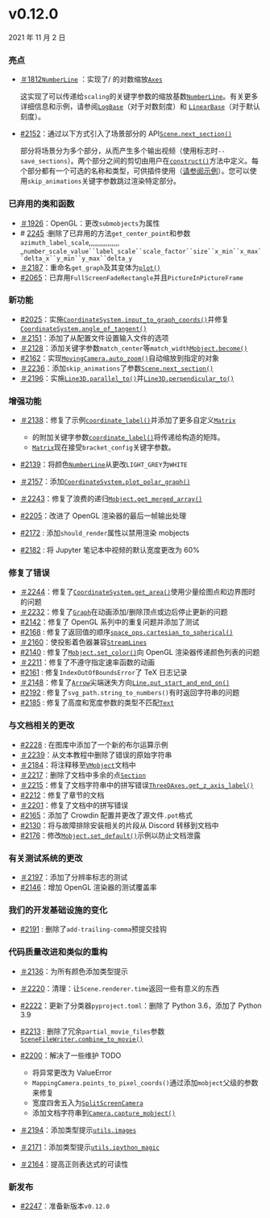 # v0.12.0

2021 年 11 月 2 日

### 亮点

- [＃1812](https://github.com/ManimCommunity/manim/pull/1812)[`NumberLine`](../reference/manim.mobject.graphing.number_line.NumberLine.html#manim.mobject.graphing.number_line.NumberLine "manim.mobject.graphing.number_line.NumberLine") ：实现了/ 的对数缩放[`Axes`](../reference/manim.mobject.graphing.coordinate_systems.Axes.html#manim.mobject.graphing.coordinate_systems.Axes "manim.mobject.graphing.coordinate_systems.Axes")

  这实现了可以传递给`scaling`的关键字参数的缩放基数[`NumberLine`](../reference/manim.mobject.graphing.number_line.NumberLine.html#manim.mobject.graphing.number_line.NumberLine "manim.mobject.graphing.number_line.NumberLine")。有关更多详细信息和示例，请参阅[`LogBase`](../reference/manim.mobject.graphing.scale.LogBase.html#manim.mobject.graphing.scale.LogBase "manim.mobject.graphing.scale.LogBase")（对于对数刻度）和 [`LinearBase`](../reference/manim.mobject.graphing.scale.LinearBase.html#manim.mobject.graphing.scale.LinearBase "manim.mobject.graphing.scale.LinearBase")（对于默认刻度）。

- [#2152](https://github.com/ManimCommunity/manim/pull/2152)：通过以下方式引入了场景部分的 API[`Scene.next_section()`](../reference/manim.scene.scene.Scene.html#manim.scene.scene.Scene.next_section "manim.scene.scene.Scene.next_section")

  部分将场景分为多个部分，从而产生多个输出视频（使用标志时`--save_sections`）。两个部分之间的剪切由用户在[`construct()`](../reference/manim.scene.scene.Scene.html#manim.scene.scene.Scene.construct "manim.scene.scene.Scene.construct")方法中定义。每个部分都有一个可选的名称和类型，可供插件使用（[请参阅示例](https://github.com/ManimEditorProject/manim_editor)）。您可以使用`skip_animations`关键字参数跳过渲染特定部分。

### 已弃用的类和函数

- [＃1926](https://github.com/ManimCommunity/manim/pull/1926)：OpenGL：更改`submobjects`为属性
- [](https://github.com/ManimCommunity/manim/pull/2245)\# [2245](https://github.com/ManimCommunity/manim/pull/2245) :删除了已弃用的方法`get_center_point`和参数`azimuth_label_scale`,,,,,,,,,,,,,,, \_` number_scale_value``label_scale``scale_factor``size``x_min``x_max``delta_x``y_min``y_max``delta_y `
- [＃2187](https://github.com/ManimCommunity/manim/pull/2187)：重命名`get_graph`及其变体为[`plot()`](../reference/manim.mobject.graphing.coordinate_systems.CoordinateSystem.html#manim.mobject.graphing.coordinate_systems.CoordinateSystem.plot "manim.mobject.graphing.coordinate_systems.CoordinateSystem.plot")
- [#2065](https://github.com/ManimCommunity/manim/pull/2065)：已弃用`FullScreenFadeRectangle`并且`PictureInPictureFrame`

### 新功能

- [#2025](https://github.com/ManimCommunity/manim/pull/2025)：实施[`CoordinateSystem.input_to_graph_coords()`](../reference/manim.mobject.graphing.coordinate_systems.CoordinateSystem.html#manim.mobject.graphing.coordinate_systems.CoordinateSystem.input_to_graph_coords "manim.mobject.graphing.coordinate_systems.CooperativeSystem.input_to_graph_coords")并修复[`CoordinateSystem.angle_of_tangent()`](../reference/manim.mobject.graphing.coordinate_systems.CoordinateSystem.html#manim.mobject.graphing.coordinate_systems.CoordinateSystem.angle_of_tangent "manim.mobject.graphing.coordinate_systems.CooperativeSystem.angle_of_tangent")
- [＃2151](https://github.com/ManimCommunity/manim/pull/2151)：添加了从配置文件设置输入文件的选项
- [＃2128](https://github.com/ManimCommunity/manim/pull/2128)：添加关键字参数`match_center`等`match_width`[`Mobject.become()`](../reference/manim.mobject.mobject.Mobject.html#manim.mobject.mobject.Mobject.become "manim.mobject.mobject.Mobject.become")
- [#2162](https://github.com/ManimCommunity/manim/pull/2162)：实现[`MovingCamera.auto_zoom()`](../reference/manim.camera.moving_camera.MovingCamera.html#manim.camera.moving_camera.MovingCamera.auto_zoom "manim.camera.movi​​ng_camera.MovingCamera.auto_zoom")自动缩放到指定的对象
- [＃2236](https://github.com/ManimCommunity/manim/pull/2236)：添加`skip_animations`了参数[`Scene.next_section()`](../reference/manim.scene.scene.Scene.html#manim.scene.scene.Scene.next_section "manim.scene.scene.Scene.next_section")
- [＃2196](https://github.com/ManimCommunity/manim/pull/2196)：实施[`Line3D.parallel_to()`](../reference/manim.mobject.three_d.three_dimensions.Line3D.html#manim.mobject.three_d.three_dimensions.Line3D.parallel_to "manim.mobject. Three_d. Three_dimensions.Line3D.parallel_to")并[`Line3D.perpendicular_to()`](../reference/manim.mobject.three_d.three_dimensions.Line3D.html#manim.mobject.three_d.three_dimensions.Line3D.perpendicular_to "manim.mobject. Three_d. Three_dimensions.Line3D.perpendular_to")

### 增强功能

- [＃2138](https://github.com/ManimCommunity/manim/pull/2138)：修复了示例[`coordinate_label()`](../reference/manim.mobject.geometry.line.Vector.html#manim.mobject.geometry.line.Vector.coordinate_label "manim.mobject.geometry.line.Vector.coordinate_label")并添加了更多自定义[`Matrix`](../reference/manim.mobject.matrix.Matrix.html#manim.mobject.matrix.Matrix "manim.mobject.matrix.Matrix")

  - 的附加关键字参数[`coordinate_label()`](../reference/manim.mobject.geometry.line.Vector.html#manim.mobject.geometry.line.Vector.coordinate_label "manim.mobject.geometry.line.Vector.coordinate_label")将传递给构造的矩阵。
  - [`Matrix`](../reference/manim.mobject.matrix.Matrix.html#manim.mobject.matrix.Matrix "manim.mobject.matrix.Matrix")现在接受`bracket_config`关键字参数。

- [#2139](https://github.com/ManimCommunity/manim/pull/2139)：将颜色[`NumberLine`](../reference/manim.mobject.graphing.number_line.NumberLine.html#manim.mobject.graphing.number_line.NumberLine "manim.mobject.graphing.number_line.NumberLine")从更改`LIGHT_GREY`为`WHITE`
- [＃2157](https://github.com/ManimCommunity/manim/pull/2157)：添加[`CoordinateSystem.plot_polar_graph()`](../reference/manim.mobject.graphing.coordinate_systems.CoordinateSystem.html#manim.mobject.graphing.coordinate_systems.CoordinateSystem.plot_polar_graph "manim.mobject.graphing.coordinate_systems.CooperativeSystem.plot_polar_graph")
- [＃2243](https://github.com/ManimCommunity/manim/pull/2243)：修复了浪费的递归[`Mobject.get_merged_array()`](../reference/manim.mobject.mobject.Mobject.html#manim.mobject.mobject.Mobject.get_merged_array "manim.mobject.mobject.Mobject.get_merged_array")
- [#2205](https://github.com/ManimCommunity/manim/pull/2205)：改进了 OpenGL 渲染器的最后一帧输出处理
- [#2172](https://github.com/ManimCommunity/manim/pull/2172) : 添加`should_render`属性以禁用渲染 mobjects
- [#2182](https://github.com/ManimCommunity/manim/pull/2182) : 将 Jupyter 笔记本中视频的默认宽度更改为 60%

### 修复了错误

- [＃2244](https://github.com/ManimCommunity/manim/pull/2244)：修复了[`CoordinateSystem.get_area()`](../reference/manim.mobject.graphing.coordinate_systems.CoordinateSystem.html#manim.mobject.graphing.coordinate_systems.CoordinateSystem.get_area "manim.mobject.graphing.coordinate_systems.CooperativeSystem.get_area")使用少量绘图点和边界图时的问题
- [＃2232](https://github.com/ManimCommunity/manim/pull/2232)：修复了[`Graph`](../reference/manim.mobject.graph.Graph.html#manim.mobject.graph.Graph "manim.mobject.graph.Graph")在动画添加/删除顶点或边后停止更新的问题
- [#2142](https://github.com/ManimCommunity/manim/pull/2142)：修复了 OpenGL 系列中的重复问题并添加了测试
- [#2168](https://github.com/ManimCommunity/manim/pull/2168) : 修复了返回值的顺序[`space_ops.cartesian_to_spherical()`](../reference/manim.utils.space_ops.html#manim.utils.space_ops.cartesian_to_spherical "manim.utils.space_ops.cartesian_to_spherical")
- [＃2160](https://github.com/ManimCommunity/manim/pull/2160)：使投影着色器兼容[`StreamLines`](../reference/manim.mobject.vector_field.StreamLines.html#manim.mobject.vector_field.StreamLines "manim.mobject.vector_field.StreamLines")
- [#2140](https://github.com/ManimCommunity/manim/pull/2140) : 修复了[`Mobject.set_color()`](../reference/manim.mobject.mobject.Mobject.html#manim.mobject.mobject.Mobject.set_color "manim.mobject.mobject.Mobject.set_color")向 OpenGL 渲染器传递颜色列表的问题
- [＃2211](https://github.com/ManimCommunity/manim/pull/2211)：修复了不遵守指定速率函数的动画
- [#2161](https://github.com/ManimCommunity/manim/pull/2161) : 修复`IndexOutOfBoundsError`了 TeX 日志记录
- [＃2148](https://github.com/ManimCommunity/manim/pull/2148)：修复了[`Arrow`](../reference/manim.mobject.geometry.line.Arrow.html#manim.mobject.geometry.line.Arrow "manim.mobject.geometry.line.Arrow")尖端迷失方向[`Line.put_start_and_end_on()`](../reference/manim.mobject.geometry.line.Line.html#manim.mobject.geometry.line.Line.put_start_and_end_on "manim.mobject.geometry.line.Line.put_start_and_end_on")
- [#2192](https://github.com/ManimCommunity/manim/pull/2192) : 修复了`svg_path.string_to_numbers()`有时返回字符串的问题
- [#2185](https://github.com/ManimCommunity/manim/pull/2185) : 修复了高度和宽度参数的类型不匹配[`Text`](../reference/manim.mobject.text.text_mobject.Text.html#manim.mobject.text.text_mobject.Text "manim.mobject.text.text_mobject.Text")

### 与文档相关的更改

- [#2228](https://github.com/ManimCommunity/manim/pull/2228) : 在图库中添加了一个新的布尔运算示例
- [＃2239](https://github.com/ManimCommunity/manim/pull/2239)：从文本教程中删除了错误的原始字符串
- [＃2184](https://github.com/ManimCommunity/manim/pull/2184)：将注释移至[`VMobject`](../reference/manim.mobject.types.vectorized_mobject.VMobject.html#manim.mobject.types.vectorized_mobject.VMobject "manim.mobject.types.vectorized_mobject.VMobject")文档中
- [＃2217](https://github.com/ManimCommunity/manim/pull/2217)：删除了文档中多余的点[`Section`](../reference/manim.scene.section.Section.html#manim.scene.section.Section "manim.scene.section.Section")
- [＃2215](https://github.com/ManimCommunity/manim/pull/2215)：修复了文档字符串中的拼写错误[`ThreeDAxes.get_z_axis_label()`](../reference/manim.mobject.graphing.coordinate_systems.ThreeDAxes.html#manim.mobject.graphing.coordinate_systems.ThreeDAxes.get_z_axis_label "manim.mobject.graphing.coordinate_systems.ThreeDAxes.get_z_axis_label")
- [#2212](https://github.com/ManimCommunity/manim/pull/2212)：修复了章节的文档
- [＃2201](https://github.com/ManimCommunity/manim/pull/2201)：修复了文档中的拼写错误
- [#2165](https://github.com/ManimCommunity/manim/pull/2165)：添加了 Crowdin 配置并更改了源文件`.pot`格式
- [#2130](https://github.com/ManimCommunity/manim/pull/2130)：将与故障排除安装相关的片段从 Discord 转移到文档中
- [#2176](https://github.com/ManimCommunity/manim/pull/2176)：修改[`Mobject.set_default()`](../reference/manim.mobject.mobject.Mobject.html#manim.mobject.mobject.Mobject.set_default "manim.mobject.mobject.Mobject.set_default")示例以防止文档泄露

### 有关测试系统的更改

- [＃2197](https://github.com/ManimCommunity/manim/pull/2197)：添加了分辨率标志的测试
- [#2146](https://github.com/ManimCommunity/manim/pull/2146)：增加 OpenGL 渲染器的测试覆盖率

### 我们的开发基础设施的变化

- [#2191](https://github.com/ManimCommunity/manim/pull/2191) : 删除了`add-trailing-comma`预提交挂钩

### 代码质量改进和类似的重构

- [＃2136](https://github.com/ManimCommunity/manim/pull/2136)：为所有颜色添加类型提示
- [＃2220](https://github.com/ManimCommunity/manim/pull/2220)：清理：让`Scene.renderer.time`返回一些有意义的东西
- [#2222](https://github.com/ManimCommunity/manim/pull/2222)：更新了分类器`pyproject.toml`：删除了 Python 3.6，添加了 Python 3.9
- [#2213](https://github.com/ManimCommunity/manim/pull/2213) : 删除了冗余`partial_movie_files`参数[`SceneFileWriter.combine_to_movie()`](../reference/manim.scene.scene_file_writer.SceneFileWriter.html#manim.scene.scene_file_writer.SceneFileWriter.combine_to_movie "manim.scene.scene_file_writer.SceneFileWriter.combine_to_movie")
- [#2200](https://github.com/ManimCommunity/manim/pull/2200)：解决了一些维护 TODO

  - 将异常更改为 ValueError
  - `MappingCamera.points_to_pixel_coords()`通过添加`mobject`父级的参数来修复
  - 宽度四舍五入为[`SplitScreenCamera`](../reference/manim.camera.mapping_camera.SplitScreenCamera.html#manim.camera.mapping_camera.SplitScreenCamera "manim.camera.mapping_camera.SplitScreenCamera")
  - 添加文档字符串到[`Camera.capture_mobject()`](../reference/manim.camera.camera.Camera.html#manim.camera.camera.Camera.capture_mobject "manim.camera.camera.Camera.capture_mobject")

- [＃2194](https://github.com/ManimCommunity/manim/pull/2194)：添加类型提示[`utils.images`](../reference/manim.utils.images.html#module-manim.utils.images "manim.utils.images")
- [＃2171](https://github.com/ManimCommunity/manim/pull/2171)：添加类型提示[`utils.ipython_magic`](../reference/manim.utils.ipython_magic.html#module-manim.utils.ipython_magic "manim.utils.ipython_magic")
- [＃2164](https://github.com/ManimCommunity/manim/pull/2164)：提高正则表达式的可读性

### 新发布

- [#2247](https://github.com/ManimCommunity/manim/pull/2247)：准备新版本`v0.12.0`
